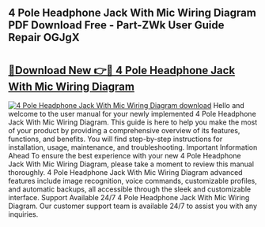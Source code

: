 ## 4 Pole Headphone Jack With Mic Wiring Diagram PDF Download Free - Part-ZWk User Guide Repair OGJgX

# <h2><a href="http://dfmd4f.blite.top/?on=4+Pole+Headphone+Jack+With+Mic+Wiring+Diagram">🔗Download New 👉🔴 4 Pole Headphone Jack With Mic Wiring Diagram</a></h2>

[![4 Pole Headphone Jack With Mic Wiring Diagram download](https://i.imgur.com/lujVjoI.png)](http://dfmd4f.blite.top/?on=4+Pole+Headphone+Jack+With+Mic+Wiring+Diagram)
Hello and welcome to the user manual for your newly implemented 4 Pole Headphone Jack With Mic Wiring Diagram. This guide is here to help you make the most of your product by providing a comprehensive overview of its features, functions, and benefits. You will find step-by-step instructions for installation, usage, maintenance, and troubleshooting. Important Information Ahead To ensure the best experience with your new 4 Pole Headphone Jack With Mic Wiring Diagram, please take a moment to review this manual thoroughly. 4 Pole Headphone Jack With Mic Wiring Diagram advanced features include image recognition, voice commands, customizable profiles, and automatic backups, all accessible through the sleek and customizable interface. Support Available 24/7 4 Pole Headphone Jack With Mic Wiring Diagram. Our customer support team is available 24/7 to assist you with any inquiries.
